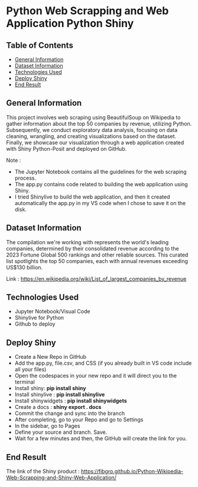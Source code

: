 # Python Web Scrapping and Web Application Python Shiny

## Table of Contents
* [General Information](#general-information)
* [Dataset Information](#dataset-information)
* [Technologies Used](#technologies-used)
* [Deploy Shiny](#deploy-shiny)
* [End Result](#end-result)
<!-- * [License](#license) -->

## General Information
This project involves web scraping using BeautifulSoup on Wikipedia to gather information about the top 50 companies by revenue, utilizing Python. 
Subsequently, we conduct exploratory data analysis, focusing on data cleaning, wrangling, and creating visualizations based on the dataset. 
Finally, we showcase our visualization through a web application created with Shiny Python-Posit and deployed on GitHub.

Note : 
- The Jupyter Notebook contains all the guidelines for the web scraping process.
- The app.py contains code related to building the web application using Shiny.
- I tried Shinylive to build the web application, and then it created automatically the app.py in my VS code when I chose to save it on the disk.

## Dataset Information

The compilation we're working with represents the world's leading companies, determined by their consolidated revenue according to the 2023 Fortune Global 500 rankings and other reliable sources. This curated list spotlights the top 50 companies, each with annual revenues exceeding US$130 billion.

Link : https://en.wikipedia.org/wiki/List_of_largest_companies_by_revenue

## Technologies Used
- Jupyter Notebook/Visual Code
- Shinylive for Python
- Github to deploy

## Deploy Shiny

- Create a New Repo in GitHub
- Add the app.py, file.csv, and CSS (if you already built in VS code include all your files)
- Open the codespaces in your new repo and it will direct you to the terminal
- Install shiny:
    **pip install shiny**
- Install shinylive :
    **pip install shinylive**
- Install shinywidgets :
    **pip install shinywidgets**
- Create a docs :
    **shiny export . docs**
- Commit the change and sync into the branch
- After completing, go to your Repo and go to Settings
- In the sidebar, go to Pages
- Define your source and branch. Save.
- Wait for a few minutes and then, the GitHub will create the link for you. 

## End Result 

The link of the Shiny product : https://fibgro.github.io/Python-Wikipedia-Web-Scrapping-and-Shiny-Web-Application/
